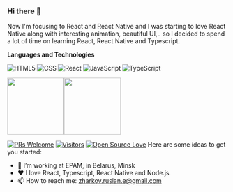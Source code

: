 ### Hi there 👋

Now I'm focusing to React and React Native and I was starting to love React Native along with interesting animation, beautiful UI,.. so I decided to spend a lot of time on learning React, React Native and Typescript. 

**Languages and Technologies**

![HTML5](https://img.shields.io/badge/-HTML5-000000?style=flat&logo=HTML5)
![CSS](https://img.shields.io/badge/-CSS-333333?style=flat&logo=CSS3&logoColor=1572B6)
![React](https://img.shields.io/badge/-React-333333?style=flat&logo=react)
![JavaScript](https://img.shields.io/badge/-JavaScript-000000?style=flat&logo=javascript)
![TypeScript](https://img.shields.io/badge/-TypeScript-000000?style=flat&logo=typescript&logoColor=007ACC)

<img align="" height='130px' src="https://github-readme-stats.vercel.app/api?username=ruslanzharkov&hide_title=true&show_icons=true&include_all_commits=true&line_height=21&bg_color=0,EC6C6C,FFD479,FFFC79,73FA79&theme=graywhite" /><img align="" height='130px' src="https://github-readme-stats.vercel.app/api/top-langs/?username=ruslanzharkov&hide_title=true&layout=compact&bg_color=0,73FA79,73FDFF,D783FF&theme=graywhite" />

[![PRs Welcome](https://img.shields.io/badge/PRs-welcome-brightgreen.svg?style=flat&logo=github)](https://github.com/ruslanzharkov) [![Visitors](https://visitor-badge.glitch.me/badge?page_id=ruslanzharkov.visitor-badge)](https://github.com/ruslanzharkov) [![Open Source Love](https://badges.frapsoft.com/os/v2/open-source.svg?v=103)](https://github.com/ruslanzharkov)
Here are some ideas to get you started:

- 🔭 I’m working at EPAM, in Belarus, Minsk
- ❤️ I love React, Typescript, React Native and Node.js
- 📫 How to reach me: zharkov.ruslan.e@gmail.com
